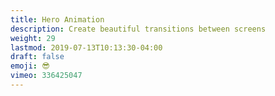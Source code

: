 ```yaml
---
title: Hero Animation
description: Create beautiful transitions between screens
weight: 29
lastmod: 2019-07-13T10:13:30-04:00
draft: false
emoji: 😎
vimeo: 336425047
---
```


